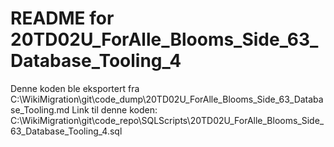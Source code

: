 # README for 20TD02U_ForAlle_Blooms_Side_63_Database_Tooling_4
Denne koden ble eksportert fra C:\WikiMigration\git\code_dump\20TD02U_ForAlle_Blooms_Side_63_Database_Tooling.md
Link til denne koden: C:\WikiMigration\git\code_repo\SQLScripts\20TD02U_ForAlle_Blooms_Side_63_Database_Tooling_4.sql

